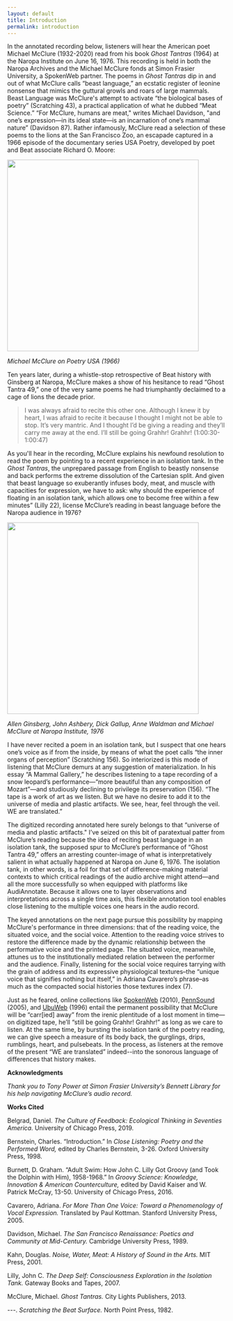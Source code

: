 ```yaml
---
layout: default
title: Introduction
permalink: introduction
---
```

<!-- Add an essay or interpretive material below this line,
using HTML or markdown.  Do not modify this file above this line -->

In the annotated recording below, listeners will hear the American poet Michael McClure (1932-2020) read from his book *Ghost Tantras* (1964) at the Naropa Institute on June 16, 1976. This recording is held in both the Naropa Archives and the Michael McClure fonds at Simon Frasier University, a SpokenWeb partner. The poems in *Ghost Tantras* dip in and out of what McClure calls “beast language,” an ecstatic register of leonine nonsense that mimics the guttural growls and roars of large mammals. Beast Language was McClure's attempt to activate “the biological bases of poetry” (Scratching 43), a practical application of what he dubbed “Meat Science.” “For McClure, humans are meat," writes Michael Davidson, "and one’s expression—in its ideal state—is an incarnation of one’s mammal nature” (Davidson 87). Rather infamously, McClure read a selection of these poems to the lions at the San Francisco Zoo, an escapade captured in a 1966 episode of the documentary series USA Poetry, developed by poet and Beat associate Richard O. Moore:

[<img src= "https://i.ytimg.com/vi/djtmpdlXKEA/hqdefault.jpg" max-width="600" height="440" align="center">](https://www.youtube.com/watch?v=djtmpdlXKEA)

*Michael McClure on Poetry USA (1966)*

Ten years later, during a whistle-stop retrospective of Beat history with Ginsberg at Naropa, McClure makes a show of his hesitance to read “Ghost Tantra 49,” one of the very same poems he had triumphantly declaimed to a cage of lions the decade prior.

>I was always afraid to recite this other one. Although I knew it by heart, I was afraid to recite it because I thought I might not be able to stop. It’s very mantric. And I thought I’d be giving a reading and they’ll carry me away at the end. I’ll still be going Grahhr! Grahhr! (1:00:30-1:00:47)

As you'll hear in the recording, McClure explains his newfound resolution to read the poem by pointing to a recent experience in an isolation tank. In the *Ghost Tantras*, the unprepared passage from English to beastly nonsense and back performs the extreme dissolution of the Cartesian split. And given that beast language so exuberantly infuses body, meat, and muscle with capacities for expression, we have to ask: why should the experience of floating in an isolation tank, which allows one to become free within a few minutes” (Lilly 22), license McClure’s reading in beast language before the Naropa audience in 1976?

<img src= "https://allenginsberg.org/wp-content/uploads/2016/01/allenannemcclure.jpg" max-width="600" height="440" align="center">

*Allen Ginsberg, John Ashbery, Dick Gallup, Anne Waldman and Michael McClure at Naropa Institute, 1976*

I have never recited a poem in an isolation tank, but I suspect that one hears one’s voice as if from the inside, by means of what the poet calls “the inner organs of perception” (Scratching 156). So interiorized is this mode of listening that McClure demurs at any suggestion of materialization. In his essay “A Mammal Gallery,” he describes listening to a tape recording of a snow leopard’s performance—“more beautiful than any composition of Mozart”—and studiously declining to privilege its preservation (156). “The tape is a work of art as we listen. But we have no desire to add it to the universe of media and plastic artifacts. We see, hear, feel through the veil. WE are translated.”

The digitized recording annotated here surely belongs to that “universe of media and plastic artifacts." I’ve seized on this bit of paratextual patter from McClure’s reading because the idea of reciting beast language in an isolation tank, the supposed spur to McClure’s performance of “Ghost Tantra 49,” offers an arresting counter-image of what is interpretatively salient in what actually happened at Naropa on June 6, 1976. The isolation tank, in other words, is a foil for that set of difference-making material contexts to which critical readings of the audio archive might attend—and all the more successfully so when equipped with platforms like AudiAnnotate. Because it allows one to layer observations and interpretations across a single time axis, this flexible annotation tool enables close listening to the multiple voices one hears in the audio record.

The keyed annotations on the next page pursue this possibility by mapping McClure's performance in three dimensions: that of the reading voice, the situated voice, and the social voice. Attention to the reading voice strives to restore the difference made by the dynamic relationship between the performative voice and the printed page. The situated voice, meanwhile, attunes us to the institutionally mediated relation between the performer and the audience. Finally, listening for the social voice requires tarrying with the grain of address and its expressive physiological textures–the “unique voice that signifies nothing but itself,” in Adriana Cavarero’s phrase–as much as the compacted social histories those textures index (7).

Just as he feared, online collections like [SpokenWeb](https://spokenweb.ca/) (2010), [PennSound](https://writing.upenn.edu/pennsound/) (2005), and [UbuWeb](https://www.ubu.com/) (1996) entail the permanent possibility that McClure will be “carr[ied] away” from the irenic plentitude of a lost moment in time—on digitized tape, he’ll “still be going Grahhr! Grahhr!” as long as we care to listen. At the same time, by bursting the isolation tank of the poetry reading, we can give speech a measure of its body back, the gurglings, drips, rumblings, heart, and pulsebeats. In the process, as listeners at the remove of the present “WE are translated” indeed--into the sonorous language of differences that history makes.

**Acknowledgments**

*Thank you to Tony Power at Simon Frasier University’s Bennett Library for his help navigating McClure’s audio record.*

**Works Cited**

Belgrad, Daniel. *The Culture of Feedback: Ecological Thinking in Seventies America.* University of Chicago Press, 2019.

Bernstein, Charles. “Introduction.” In *Close Listening: Poetry and the Performed Word,* edited by Charles Bernstein, 3-26. Oxford University Press, 1998.

Burnett, D. Graham. “Adult Swim: How John C. Lilly Got Groovy (and Took the Dolphin with Him), 1958-1968.” In *Groovy Science: Knowledge, Innovation & American Counterculture,* edited by David Kaiser and W. Patrick McCray, 13-50. University of Chicago Press, 2016.

Cavarero, Adriana. *For More Than One Voice: Toward a Phenomenology of Vocal Expression.* Translated by Paul Kottman. Stanford University Press, 2005.

Davidson, Michael. *The San Francisco Renaissance: Poetics and Community at Mid-Century.* Cambridge University Press, 1989.

Kahn, Douglas. *Noise, Water, Meat: A History of Sound in the Arts.* MIT Press, 2001.

Lilly, John C. *The Deep Self: Consciousness Exploration in the Isolation Tank.* Gateway Books and Tapes, 2007.

McClure, Michael. *Ghost Tantras.* City Lights Publishers, 2013.

---. *Scratching the Beat Surface.* North Point Press, 1982.


